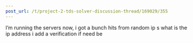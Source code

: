 ```yaml
---
post_url: /t/project-2-tds-solver-discussion-thread/169029/355
---
```

I’m running the servers now, i got a bunch hits from random ip s what is the ip address i add a verification if need be